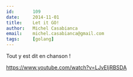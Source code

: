 ```yaml
---
id:       109
date:     2014-11-01
title:    Let it GO!
author:   Michel Casabianca
email:    michel.casabianca@gmail.com
tags:     [golang]
---
```


Tout y est dit en chanson !

<https://www.youtube.com/watch?v=LJvEIjRBSDA>
